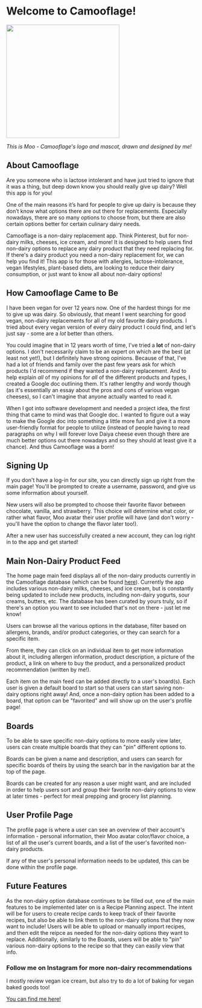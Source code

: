 # Welcome to Camooflage!

<img width="300" src="https://i.imgur.com/0s5Q1Ie.png"></img>

*This is Moo - Camooflage's logo and mascot, drawn and designed by me!*

## About Camooflage

Are you someone who is lactose intolerant and have just tried to ignore that it was a thing, but deep down know you should really give up dairy? Well this app is for you!

One of the main reasons it’s hard for people to give up dairy is because they don’t know what options there are out there for replacements. Especially nowadays, there are so many options to choose from, but there are also certain options better for certain culinary dairy needs.

Camooflage is a non-dairy replacement app. Think Pinterest, but for non-dairy milks, cheeses, ice cream, and more! It is designed to help users find non-dairy options to replace any dairy product that they need replacing for. If there's a dairy product you need a non-dairy replacement for, we can help you find it! This app is for those with allergies, lactose-intolerance, vegan lifestyles, plant-based diets, are looking to reduce their dairy consumption, or just want to know all about non-dairy options!

## How Camooflage Came to Be

I have been vegan for over 12 years now. One of the hardest things for me to give up was dairy. So obviously, that meant I went searching for good vegan, non-dairy replacements for all of my old favorite dairy products. I tried about every vegan version of every dairy product I could find, and let's just say - some are a *lot* better than others.

You could imagine that in 12 years worth of time, I've tried a **lot** of non-dairy options. I don't necessarily claim to be an expert on which are the best (at least not yet!), but I definitely have strong opinions. Because of that, I've had a lot of friends and family over the past few years ask for which products I'd recommend if they wanted a non-dairy replacement. And to help explain _all_ of my opinions for _all_ of the different products and types, I created a Google doc outlining them. It's rather lengthy and wordy though (as it's essentially an essay about the pros and cons of various vegan cheeses), so I can't imagine that anyone actually wanted to read it.

When I got into software development and needed a project idea, the first thing that came to mind was that Google doc. I wanted to figure out a way to make the Google doc into something a little more fun and give it a more user-friendly format for people to utilize (instead of people having to read paragraphs on why I will forever love Daiya cheese even though there are much better options out there nowadays and so they should at least give it a chance). And thus Camooflage was a born!

## Signing Up

If you don't have a log-in for our site, you can directly sign up right from the main page! You'll be prompted to create a username, password, and give us some information about yourself.

New users will also be prompted to choose their favorite flavor between chocolate, vanilla, and strawberry. This choice will determine what color, or rather what flavor, Moo avatar their user profile will have (and don't worry - you'll have the option to change the flavor later too!).

After a new user has successfully created a new account, they can log right in to the app and get started!

## Main Non-Dairy Product Feed

The home page main feed displays all of the non-dairy products currently in the Camooflage database (which can be found <a href="https://github.com/bwennuh/camooflage-backend">here</a>). Currently the app includes various non-dairy milks, cheeses, and ice cream, but is constantly being updated to include new products, including non-dairy yogurts, sour creams, butters, etc. The database has been curated by yours truly, so if there's an option you want to see included that's not on there - just let me know!

Users can browse all the various options in the database, filter based on allergens, brands, and/or product categories, or they can search for a specific item.

From there, they can click on an individual item to get more information about it, including allergen information, product description, a picture of the product, a link on where to buy the product, and a personalized product recommendation (written by me!).

Each item on the main feed can be added directly to a user's board(s). Each user is given a default board to start so that users can start saving non-dairy options right away! And, once a non-dairy option has been added to a board, that option can be "favorited" and will show up on the user's profile page!

## Boards

To be able to save specific non-dairy options to more easily view later, users can create multiple boards that they can "pin" different options to.

Boards can be given a name and description, and users can search for specific boards of theirs by using the search bar in the navigation bar at the top of the page.

Boards can be created for any reason a user might want, and are included in order to help users sort and group their favorite non-dairy options to view at later times - perfect for meal prepping and grocery list planning.

## User Profile Page

The profile page is where a user can see an overview of their account's information - personal information, their Moo avatar color/flavor choice, a list of all the user's current boards, and a list of the user's favorited non-dairy products.

If any of the user's personal information needs to be updated, this can be done within the profile page.

## Future Features

As the non-dairy option database continues to be filled out, one of the main features to be implemented later on is a Recipe Planning aspect. The intent will be for users to create recipe cards to keep track of their favorite recipes, but also be able to link them to the non-dairy options that they now want to include! Users will be able to upload or manually import recipes, and then edit the reipce as needed for the non-dairy options they want to replace. Additionally, similarly to the Boards, users will be able to "pin" various non-dairy options to the recipe so that they can easily view that info.

### Follow me on Instagram for more non-dairy recommendations

I mostly review vegan ice cream, but also try to do a lot of baking for vegan baked goods too!

<a href="https://www.instagram.com/bwennuh/">You can find me here!</a>


